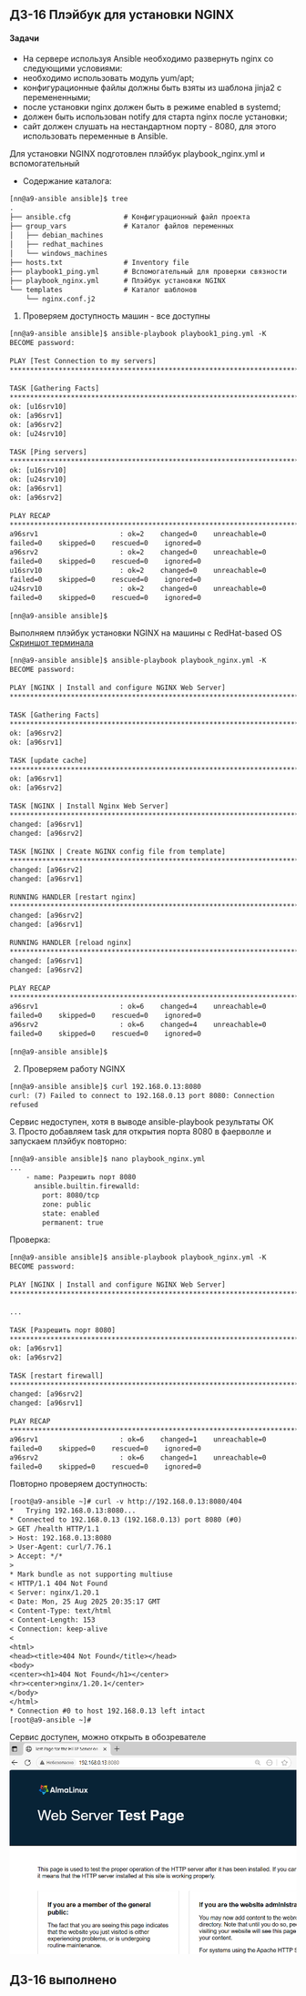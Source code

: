 ## ДЗ-16 Плэйбук для установки NGINX
#### Задачи
+ На сервере используя Ansible необходимо развернуть nginx со следующими условиями:
+ необходимо использовать модуль yum/apt;
+ конфигурационные файлы должны быть взяты из шаблона jinja2 с перемененными;
+ после установки nginx должен быть в режиме enabled в systemd;
+ должен быть использован notify для старта nginx после установки;
+ сайт должен слушать на нестандартном порту - 8080, для этого использовать переменные в Ansible.

Для установки NGINX подготовлен плэйбук playbook_nginx.yml и вспомогательный   
+ Содержание каталога:
```
[nn@a9-ansible ansible]$ tree
.
├── ansible.cfg				# Конфигурационный файл проекта
├── group_vars				# Каталог файлов переменных
│   ├── debian_machines
│   ├── redhat_machines
│   └── windows_machines
├── hosts.txt				# Inventory file
├── playbook1_ping.yml		# Вспомогательный для проверки связности
├── playbook_nginx.yml		# Плэйбук установки NGINX
└── templates				# Каталог шаблонов
    └── nginx.conf.j2

```

1. Проверяем доступность машин - все доступны
```
[nn@a9-ansible ansible]$ ansible-playbook playbook1_ping.yml -K
BECOME password:

PLAY [Test Connection to my servers] *************************************************************************************************************************

TASK [Gathering Facts] ***************************************************************************************************************************************
ok: [u16srv10]
ok: [a96srv1]
ok: [a96srv2]
ok: [u24srv10]

TASK [Ping servers] ******************************************************************************************************************************************
ok: [u16srv10]
ok: [u24srv10]
ok: [a96srv1]
ok: [a96srv2]

PLAY RECAP ***************************************************************************************************************************************************
a96srv1                    : ok=2    changed=0    unreachable=0    failed=0    skipped=0    rescued=0    ignored=0
a96srv2                    : ok=2    changed=0    unreachable=0    failed=0    skipped=0    rescued=0    ignored=0
u16srv10                   : ok=2    changed=0    unreachable=0    failed=0    skipped=0    rescued=0    ignored=0
u24srv10                   : ok=2    changed=0    unreachable=0    failed=0    skipped=0    rescued=0    ignored=0

[nn@a9-ansible ansible]$
```
Выполняем плэйбук установки NGINX на машины с RedHat-based OS
[Скриншот терминала](img/screen_ansible_output.PNG)
```
[nn@a9-ansible ansible]$ ansible-playbook playbook_nginx.yml -K
BECOME password:

PLAY [NGINX | Install and configure NGINX Web Server] ********************************************************************************************************

TASK [Gathering Facts] ***************************************************************************************************************************************
ok: [a96srv2]
ok: [a96srv1]

TASK [update cache] ******************************************************************************************************************************************
ok: [a96srv1]
ok: [a96srv2]

TASK [NGINX | Install Nginx Web Server] **********************************************************************************************************************
changed: [a96srv1]
changed: [a96srv2]

TASK [NGINX | Create NGINX config file from template] ********************************************************************************************************
changed: [a96srv2]
changed: [a96srv1]

RUNNING HANDLER [restart nginx] ******************************************************************************************************************************
changed: [a96srv2]
changed: [a96srv1]

RUNNING HANDLER [reload nginx] *******************************************************************************************************************************
changed: [a96srv1]
changed: [a96srv2]

PLAY RECAP ***************************************************************************************************************************************************
a96srv1                    : ok=6    changed=4    unreachable=0    failed=0    skipped=0    rescued=0    ignored=0
a96srv2                    : ok=6    changed=4    unreachable=0    failed=0    skipped=0    rescued=0    ignored=0

[nn@a9-ansible ansible]$
```
2. Проверяем работу NGINX
```
[nn@a9-ansible ansible]$ curl 192.168.0.13:8080
curl: (7) Failed to connect to 192.168.0.13 port 8080: Connection refused
```
Сервис недоступен, хотя в выводе ansible-playbook результаты ОК  
3. Просто добавляем task для открытия порта 8080 в фаерволле и запускаем плэйбук повторно:


```
[nn@a9-ansible ansible]$ nano playbook_nginx.yml
...
    - name: Разрешить порт 8080
      ansible.builtin.firewalld:
        port: 8080/tcp
        zone: public
        state: enabled
        permanent: true
```
Проверка:
```
[nn@a9-ansible ansible]$ ansible-playbook playbook_nginx.yml -K
BECOME password:

PLAY [NGINX | Install and configure NGINX Web Server] ********************************************************************************************************

...

TASK [Разрешить порт 8080] ***********************************************************************************************************************************
ok: [a96srv1]
ok: [a96srv2]

TASK [restart firewall] **************************************************************************************************************************************
changed: [a96srv2]
changed: [a96srv1]

PLAY RECAP ***************************************************************************************************************************************************
a96srv1                    : ok=6    changed=1    unreachable=0    failed=0    skipped=0    rescued=0    ignored=0
a96srv2                    : ok=6    changed=1    unreachable=0    failed=0    skipped=0    rescued=0    ignored=0

```
Повторно проверяем доступность:
```
[root@a9-ansible ~]# curl -v http://192.168.0.13:8080/404
*   Trying 192.168.0.13:8080...
* Connected to 192.168.0.13 (192.168.0.13) port 8080 (#0)
> GET /health HTTP/1.1
> Host: 192.168.0.13:8080
> User-Agent: curl/7.76.1
> Accept: */*
>
* Mark bundle as not supporting multiuse
< HTTP/1.1 404 Not Found
< Server: nginx/1.20.1
< Date: Mon, 25 Aug 2025 20:35:17 GMT
< Content-Type: text/html
< Content-Length: 153
< Connection: keep-alive
<
<html>
<head><title>404 Not Found</title></head>
<body>
<center><h1>404 Not Found</h1></center>
<hr><center>nginx/1.20.1</center>
</body>
</html>
* Connection #0 to host 192.168.0.13 left intact
[root@a9-ansible ~]#
```
Сервис доступен, можно открыть в обозревателе
![Скриншот браузера](img/screen_nginx_page.PNG)

## ДЗ-16 выполнено
